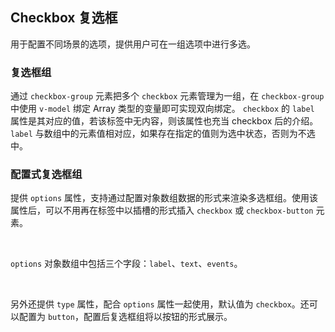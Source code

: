 <div class="demo-header">
<p class="overviewicon">
  <span class="wapi-form-radioboxgroup"/>
</p>

## Checkbox 复选框

<nova-uxlink widget-name="Selectgroup"></nova-uxlink>

用于配置不同场景的选项，提供用户可在一组选项中进行多选。

</div>

### 复选框组

通过 `checkbox-group` 元素把多个 `checkbox` 元素管理为一组，在 `checkbox-group` 中使用 `v-model` 绑定 Array 类型的变量即可实现双向绑定。 `checkbox` 的 `label` 属性是其对应的值，若该标签中无内容，则该属性也充当 checkbox 后的介绍。`label` 与数组中的元素值相对应，如果存在指定的值则为选中状态，否则为不选中。

<nova-demo-view link="checkbox/checkbox-group.vue"></nova-demo-view>

### 配置式复选框组

提供 `options` 属性，支持通过配置对象数组数据的形式来渲染多选框组。使用该属性后，可以不用再在标签中以插槽的形式插入 `checkbox` 或 `checkbox-button` 元素。

<br />

`options` 对象数组中包括三个字段：`label`、`text`、`events`。

<br />

另外还提供 `type` 属性，配合 `options` 属性一起使用，默认值为 `checkbox`。还可以配置为 `button`，配置后复选框组将以按钮的形式展示。

<demo-editor-mobilefirst link="checkbox/group-options.vue"></demo-editor-mobilefirst>

<br />
